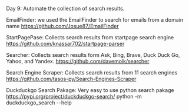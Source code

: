Day 9: Automate the collection of search results.

EmailFinder: we used the EmailFinder to search for emails from a domain name
            https://github.com/Josue87/EmailFinder
 
StartPagePase: Collects search results from startpage search engine
            https://github.com/knassar702/startpage-parser

Searcher: Collects search results form Ask, Bing, Brave, Duck Duck Go, Yahoo, and Yandex.
            https://github.com/davemolk/searcher
        
Search Engine Scraper: Collects search results from 11 search engines
            https://github.com/tasos-py/Search-Engines-Scraper

Duckduckgo Search Pakage: Very easy to use python search pakage
            https://pypi.org/project/duckduckgo-search/
            python -m duckduckgo_search --help
